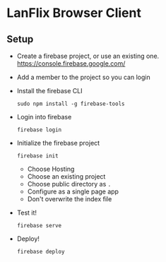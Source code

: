# LanFlix Browser Client

## Setup 
* Create a firebase project, or use an existing one.  
  https://console.firebase.google.com/
* Add a member to the project so you can login
* Install the firebase CLI
  ```
  sudo npm install -g firebase-tools
  ```
* Login into firebase
  ```
  firebase login
  ```
* Initialize the firebase project
  ```
  firebase init
  ```
  * Choose Hosting
  * Choose an existing project
  * Choose public directory as `.`
  * Configure as a single page app
  * Don't overwrite the index file
  
* Test it!
  ```
  firebase serve
  ```
* Deploy!
  ```
  firebase deploy
  ```
